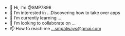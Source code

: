 - 👋 Hi, I’m @SMP7898
- 👀 I’m interested in ...Discovering how to take over apps
- 🌱 I’m currently learning ...
- 💞️ I’m looking to collaborate on ...
- 📫 How to reach me ...smpalways@gmai.com

<!---
SMP7898/SMP7898 is a ✨ special ✨ repository because its `README.md` (this file) appears on your GitHub profile.
You can click the Preview link to take a look at your changes.
--->
